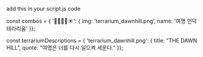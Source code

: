 add this in your script.js code

const combos = { '🌱🌱🌲🌲☀️': { img: 'terrarium_dawnhill.png', name: '여명 언덕 테라리움' }};

const terrariumDescriptions = { 'terrarium_dawnhill.png': { title: "THE DAWN HILL", quote: "여명은 너를 다시 일으켜 세운다." }};

